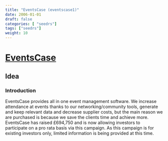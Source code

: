 ```yaml
---
title: "EventsCase (eventscase1)"
date: 2006-01-01
draft: false
categories: [ "seedrs"]
tags: ["seedrs"]
weight: 10
---
```


# [EventsCase](https://www.seedrs.com/eventscase1)

## Idea

### Introduction

EventsCase provides all in one event management software. We increase attendance at events thanks to our networking/community tools, generate and keep relevant data and decrease supplier costs, but the main reason we are purchased is because we save the clients time and achieve more. EventsCase has raised £694,750 and is now allowing investors to participate on a pro rata basis via this campaign. As this campaign is for existing investors only, limited information is being provided at this time.

